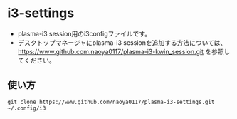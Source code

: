 # i3-settings
- plasma-i3 session用のi3configファイルです。
- デスクトップマネージャにplasma-i3 sessionを追加する方法については、
https://www.github.com.naoya0117/plasma-i3-kwin_session.git を参照してください。

## 使い方

```
git clone https://www.github.com/naoya0117/plasma-i3-settings.git ~/.config/i3
```
